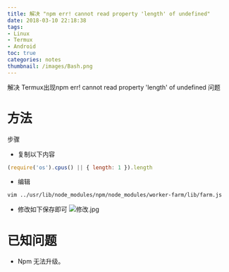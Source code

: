 ```yaml
---
title: 解决 "npm err! cannot read property 'length' of undefined"
date: 2018-03-10 22:18:38
tags:
- Linux
- Termux
- Android
toc: true
categories: notes
thumbnail: /images/Bash.png
---
```

解决 Termux出现npm err! cannot read property 'length' of undefined 问题
<!--more-->
# 方法
步骤
- 复制以下内容
```js
(require('os').cpus() || { length: 1 }).length
```
- 编辑
```bash
vim ../usr/lib/node_modules/npm/node_modules/worker-farm/lib/farm.js
```
- 修改如下保存即可
![修改.jpg](https://s1.ax1x.com/2018/03/11/9WmxIA.jpg)

# 已知问题
- Npm 无法升级。
